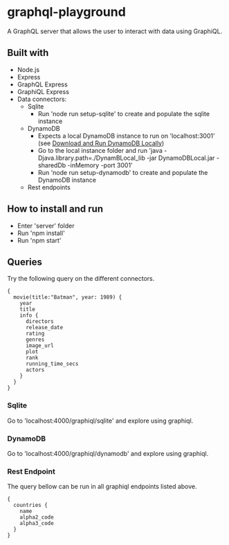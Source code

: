 # graphql-playground

A GraphQL server that allows the user to interact with data using GraphiQL.

## Built with

- Node.js
- Express
- GraphQL Express
- GraphiQL Express
- Data connectors:
  - Sqlite
    - Run 'node run setup-sqlite' to create and populate the sqlite instance
  - DynamoDB
    - Expects a local DynamoDB instance to run on 'localhost:3001' (see [Download and Run DynamoDB Locally](http://docs.aws.amazon.com/amazondynamodb/latest/gettingstartedguide/GettingStarted.Download.html))
    - Go to the local instance folder and run 'java -Djava.library.path=./DynamBLocal_lib -jar DynamoDBLocal.jar -sharedDb -inMemory -port 3001'
    - Run 'node run setup-dynamodb' to create and populate the DynamoDB instance
  - Rest endpoints

## How to install and run

- Enter 'server' folder
- Run 'npm install'
- Run 'npm start'

## Queries

Try the following query on the different connectors.

```
{
  movie(title:"Batman", year: 1989) {
    year
    title
    info {
      directors
      release_date
      rating
      genres
      image_url
      plot
      rank
      running_time_secs
      actors
    }
  }
}
```

### Sqlite

Go to 'localhost:4000/graphiql/sqlite' and explore using graphiql.

### DynamoDB

Go to 'localhost:4000/graphiql/dynamodb' and explore using graphiql.

### Rest Endpoint

The query bellow can be run in all graphiql endpoints listed above.

```
{
  countries {
    name
    alpha2_code
    alpha3_code
  }
}
```
